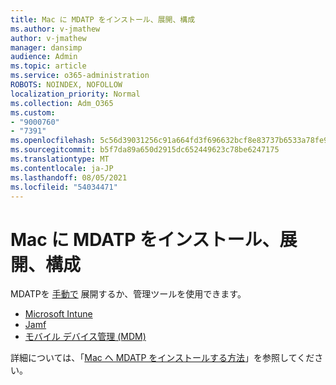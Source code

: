 ```yaml
---
title: Mac に MDATP をインストール、展開、構成
ms.author: v-jmathew
author: v-jmathew
manager: dansimp
audience: Admin
ms.topic: article
ms.service: o365-administration
ROBOTS: NOINDEX, NOFOLLOW
localization_priority: Normal
ms.collection: Adm_O365
ms.custom:
- "9000760"
- "7391"
ms.openlocfilehash: 5c56d39031256c91a664fd3f696632bcf8e83737b6533a78fe9960ec677509c8
ms.sourcegitcommit: b5f7da89a650d2915dc652449623c78be6247175
ms.translationtype: MT
ms.contentlocale: ja-JP
ms.lasthandoff: 08/05/2021
ms.locfileid: "54034471"
---
```

# <a name="install-deploy-and-configure-mdatp-on-a-mac"></a>Mac に MDATP をインストール、展開、構成

MDATPを [手動で](https://docs.microsoft.com/windows/security/threat-protection/microsoft-defender-atp/mac-install-manually) 展開するか、管理ツールを使用できます。

- [Microsoft Intune](https://go.microsoft.com/fwlink/?linkid=2144548)
- [Jamf](https://docs.microsoft.com/windows/security/threat-protection/microsoft-defender-atp/mac-install-with-jamf)
- [モバイル デバイス管理 (MDM)](https://docs.microsoft.com/windows/security/threat-protection/microsoft-defender-atp/mac-install-with-other-mdm)

詳細については、「[Mac へ MDATP をインストールする方法](https://go.microsoft.com/fwlink/?linkid=2144672)」を参照してください。
